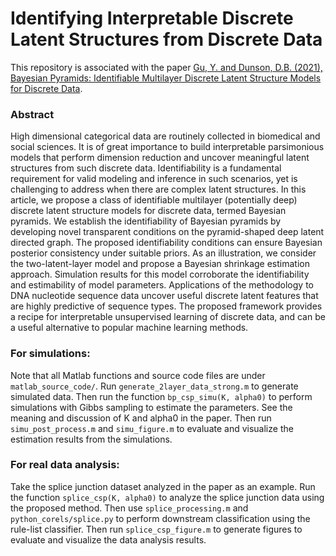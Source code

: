 # Identifying Interpretable Discrete Latent Structures from Discrete Data


This repository is associated with the paper [Gu, Y. and Dunson, D.B. (2021), Bayesian Pyramids: Identifiable Multilayer Discrete Latent Structure Models for Discrete Data](https://arxiv.org/abs/2101.10373).


### Abstract
High dimensional categorical data are routinely collected in biomedical and social sciences. It is of great importance to build interpretable parsimonious models that perform dimension reduction and uncover meaningful latent structures from such discrete data. Identifiability is a fundamental requirement for valid modeling and inference in such scenarios, yet is challenging to address when there are complex latent structures. In this article, we propose a class of identifiable multilayer (potentially deep) discrete latent structure models for discrete data, termed Bayesian pyramids. We establish the identifiability of Bayesian pyramids by developing novel transparent conditions on the pyramid-shaped deep latent directed graph. The proposed identifiability conditions can ensure Bayesian posterior consistency under suitable priors. As an illustration, we consider the two-latent-layer model and propose a Bayesian shrinkage estimation approach. Simulation results for this model corroborate the identifiability and estimability of model parameters. Applications of the methodology to DNA nucleotide sequence data uncover useful discrete latent features that are highly predictive of sequence types. The proposed framework provides a recipe for interpretable unsupervised learning of discrete data, and can be a useful alternative to popular machine learning methods.


### For simulations:
Note that all Matlab functions and source code files are under `matlab_source_code/`. Run `generate_2layer_data_strong.m` to generate simulated data. Then run the function `bp_csp_simu(K, alpha0)` to perform simulations with Gibbs sampling to estimate the parameters. See the meaning and discussion of K and alpha0 in the paper. Then run `simu_post_process.m` and `simu_figure.m` to evaluate and visualize the estimation results from the simulations.


### For real data analysis:
Take the splice junction dataset analyzed in the paper as an example. Run the function `splice_csp(K, alpha0)` to analyze the splice junction data using the proposed method. Then use `splice_processing.m` and `python_corels/splice.py` to perform downstream classification using the rule-list classifier. Then run `splice_csp_figure.m` to generate figures to evaluate and visualize the data analysis results.


